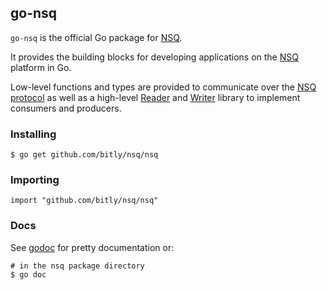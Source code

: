 ## go-nsq

`go-nsq` is the official Go package for [NSQ][nsq].

It provides the building blocks for developing applications on the [NSQ][nsq] platform in Go.

Low-level functions and types are provided to communicate over the [NSQ protocol][protocol] as well
as a high-level [Reader][reader] and [Writer][writer] library to implement consumers and producers.

### Installing

    $ go get github.com/bitly/nsq/nsq

### Importing

    import "github.com/bitly/nsq/nsq"

### Docs

See [godoc][nsq_gopkgdoc] for pretty documentation or:

    # in the nsq package directory
    $ go doc

[nsq]: https://github.com/bitly/nsq
[nsq_gopkgdoc]: http://godoc.org/github.com/bitly/nsq/nsq
[protocol]: http://bitly.github.io/nsq/clients/tcp_protocol_spec.html
[reader]: http://godoc.org/github.com/bitly/nsq/nsq#Reader
[writer]: http://godoc.org/github.com/bitly/nsq/nsq#Writer
